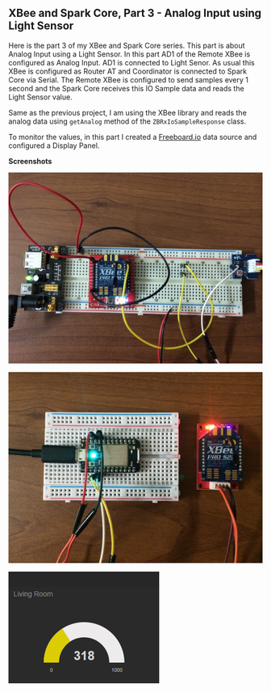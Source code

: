 XBee and Spark Core, Part 3 - Analog Input using Light Sensor
-------------------------------------------------------------

Here is the part 3 of my XBee and Spark Core series. This part is about Analog Input using a Light Sensor. In this part AD1 of the Remote XBee is configured as Analog Input. AD1 is connected to Light Senor. As usual this XBee is configured as Router AT and Coordinator is connected to Spark Core via Serial. The Remote XBee is configured to send samples every 1 second and the Spark Core receives this IO Sample data and reads the Light Sensor value.

Same as the previous project, I am using the XBee library and reads the analog data using `getAnalog` method of the `ZBRxIoSampleResponse` class.

To monitor the values, in this part I created a [Freeboard.io](http://www.freeboard.io/) data source and configured a Display Panel.

**Screenshots**

![enter image description here](https://raw.githubusercontent.com/krvarma/XBee_SparkCore_LightSensor/master/images/IMG_0160.JPG)

![enter image description here](https://raw.githubusercontent.com/krvarma/XBee_SparkCore_LightSensor/master/images/IMG_0164.JPG)

![enter image description here](https://raw.githubusercontent.com/krvarma/XBee_SparkCore_LightSensor/master/images/panel.png)


